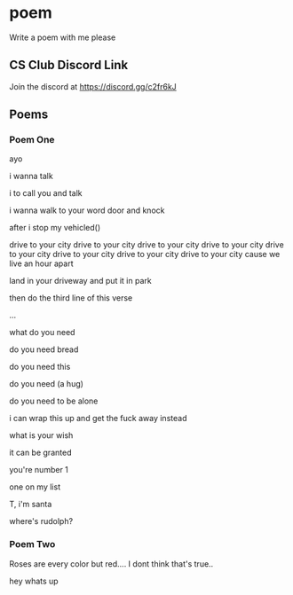 # poem
Write a poem with me please

## CS Club Discord Link
Join the discord at https://discord.gg/c2fr6kJ

## Poems
### Poem One
ayo

i wanna talk

i to  call you and talk

i wanna walk to your word  door and knock

after i stop my vehicled()


drive to your city
drive to your city
drive to your city
drive to your city
drive to your city
drive to your city
drive to your city
drive to your city
cause we live an hour apart

land in your driveway and put it in park

then do the third line of this verse


...

what do you need

do you need bread

do you need this

do you need (a hug)

do you need to be alone

i can wrap this up and get the fuck away instead

what is your wish

it can be granted

you're number 1

one on my list

T, i'm santa

where's rudolph?


### Poem Two

Roses are every color but red....
I dont think that's true..

hey whats up
